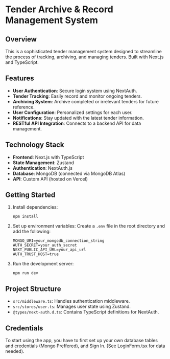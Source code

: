# Tender Archive & Record Management System

## Overview

This is a sophisticated tender management system designed to streamline the process of tracking, archiving, and managing tenders. Built with Next.js and TypeScript.

## Features

- **User Authentication**: Secure login system using NextAuth.
- **Tender Tracking**: Easily record and monitor ongoing tenders.
- **Archiving System**: Archive completed or irrelevant tenders for future reference.
- **User Configuration**: Personalized settings for each user.
- **Notifications**: Stay updated with the latest tender information.
- **RESTful API Integration**: Connects to a backend API for data management.

## Technology Stack

- **Frontend**: Next.js with TypeScript
- **State Management**: Zustand
- **Authentication**: NextAuth.js
- **Database**: MongoDB (connected via MongoDB Atlas)
- **API**: Custom API (hosted on Vercel)

## Getting Started

1. Install dependencies:
   ```
   npm install
   ```
2. Set up environment variables:
   Create a `.env` file in the root directory and add the following:
   ```
   MONGO_URI=your_mongodb_connection_string
   AUTH_SECRET=your_auth_secret
   NEXT_PUBLIC_API_URL=your_api_url
   AUTH_TRUST_HOST=true
   ```
3. Run the development server:
   ```
   npm run dev
   ```

## Project Structure

- `src/middleware.ts`: Handles authentication middleware.
- `src/stores/user.ts`: Manages user state using Zustand.
- `@types/next-auth.d.ts`: Contains TypeScript definitions for NextAuth.

## Credentials

To start using the app, you have to first set up your own database tables and credentials (Mongo Preffered), and Sign In. (See LoginForm.tsx for data needed).
